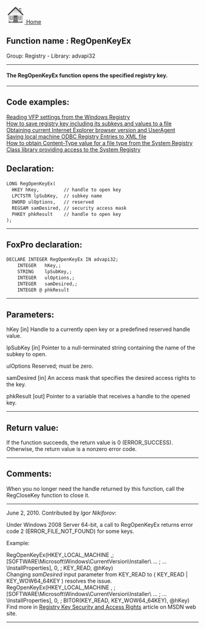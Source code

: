 [<img src="../../images/home.png"> Home ](https://github.com/VFPX/Win32API)  

## Function name : RegOpenKeyEx
Group: Registry - Library: advapi32    
***  


#### The RegOpenKeyEx function opens the specified registry key.
***  


## Code examples:
[Reading VFP settings from the Windows Registry](../../samples/sample_131.md)  
[How to save registry key including its subkeys and values to a file](../../samples/sample_135.md)  
[Obtaining current Internet Explorer browser version and UserAgent](../../samples/sample_142.md)  
[Saving local machine ODBC Registry Entries to XML file](../../samples/sample_379.md)  
[How to obtain Content-Type value for a file type from the System Registry](../../samples/sample_468.md)  
[Class library providing access to the System Registry](../../samples/sample_472.md)  

## Declaration:
```foxpro  
LONG RegOpenKeyEx(
  HKEY hKey,         // handle to open key
  LPCTSTR lpSubKey,  // subkey name
  DWORD ulOptions,   // reserved
  REGSAM samDesired, // security access mask
  PHKEY phkResult    // handle to open key
);  
```  
***  


## FoxPro declaration:
```foxpro  
DECLARE INTEGER RegOpenKeyEx IN advapi32;
	INTEGER   hKey,;
	STRING    lpSubKey,;
	INTEGER   ulOptions,;
	INTEGER   samDesired,;
	INTEGER @ phkResult  
```  
***  


## Parameters:
hKey 
[in] Handle to a currently open key or a predefined reserved handle value.

lpSubKey 
[in] Pointer to a null-terminated string containing the name of the subkey to open. 

ulOptions 
Reserved; must be zero. 

samDesired 
[in] An access mask that specifies the desired access rights to the key. 

phkResult 
[out] Pointer to a variable that receives a handle to the opened key.  
***  


## Return value:
If the function succeeds, the return value is 0 (ERROR_SUCCESS). Otherwise, the return value is a nonzero error code.
  
***  


## Comments:
When you no longer need the handle returned by this function, call the RegCloseKey function to close it.  
  
* * *  
June 2, 2010. Contributed by <Em>Igor Nikiforov</Em>:  
  
Under Windows 2008 Server 64-bit, a call to RegOpenKeyEx returns error code 2 (ERROR_FILE_NOT_FOUND) for some keys.  
  
Example:  
<div class="precode">RegOpenKeyEx(HKEY_LOCAL_MACHINE ,;   
	[SOFTWARE\Microsoft\Windows\CurrentVersion\Installer\ ... ;  
	... \InstallProperties], 0, ;  
	KEY_READ, @hKey)   
</div>  
Changing <Em>samDesired</Em> input parameter from KEY_READ to ( KEY_READ | <span style="color: a00;">KEY_WOW64_64KEY</span> ) resolves the issue.  
  
<div class="precode">RegOpenKeyEx(HKEY_LOCAL_MACHINE , ;  
	[SOFTWARE\Microsoft\Windows\CurrentVersion\Installer\ ... ;  
	... \InstallProperties], 0, ;  
	BITOR(KEY_READ, KEY_WOW64_64KEY), @hKey)   
</div>  
Find more in <a href="http://msdn.microsoft.com/en-us/library/ms724878(VS.85).aspx">Registry Key Security and Access Rights</a> article on MSDN web site.  
  
***  

